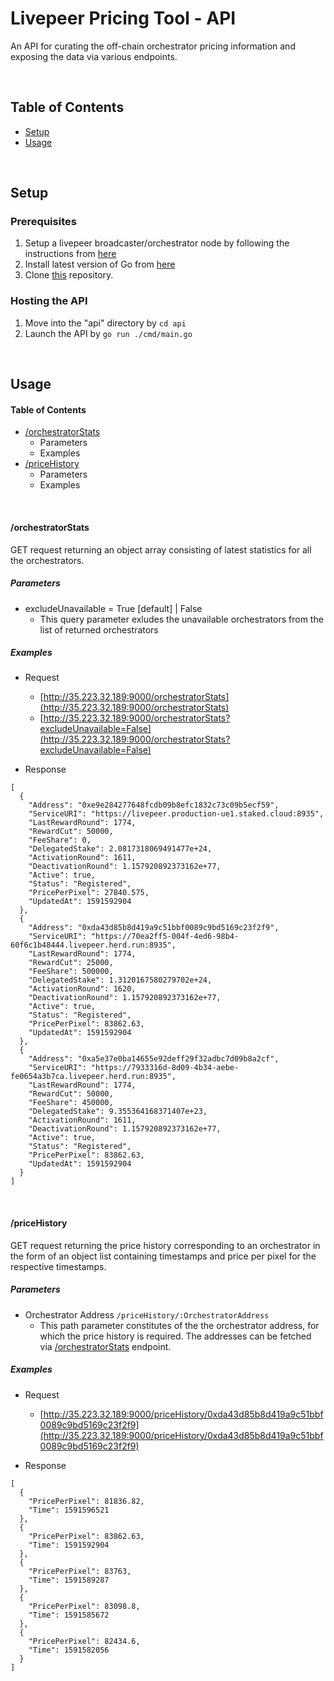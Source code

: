 # Livepeer Pricing Tool - API

An API for curating the off-chain orchestrator pricing information and exposing the data via various endpoints.

<br/>

## Table of Contents
* [Setup](#setup)
* [Usage](#usage)

<br/>


## Setup

### Prerequisites
1. Setup a livepeer broadcaster/orchestrator node by following the instructions from [here](https://livepeer.readthedocs.io/en/latest/quickstart.html)
2. Install latest version of Go from [here](https://golang.org/doc/install)
3. Clone [this](https://github.com/buidl-labs/livepeer-pricing-tool) repository.

### Hosting the API
1. Move into the "api" directory by `cd api`
2. Launch the API by `go run ./cmd/main.go`

<br/>

## Usage

#### Table of Contents

- [/orchestratorStats](#orchestratorStats)
    - Parameters
    - Examples
- [/priceHistory](#priceHistory)
    - Parameters
    - Examples

<br>

#### /orchestratorStats

GET request returning an object array consisting of latest statistics for all the orchestrators.

##### Parameters

- excludeUnavailable = True [default] | False
    - This query parameter exludes the unavailable orchestrators from the list of returned orchestrators

##### Examples

- Request
    - [http://35.223.32.189:9000/orchestratorStats](http://35.223.32.189:9000/orchestratorStats)
    - [http://35.223.32.189:9000/orchestratorStats?excludeUnavailable=False](http://35.223.32.189:9000/orchestratorStats?excludeUnavailable=False)


- Response

```
[
  {
    "Address": "0xe9e284277648fcdb09b8efc1832c73c09b5ecf59",
    "ServiceURI": "https://livepeer.production-ue1.staked.cloud:8935",
    "LastRewardRound": 1774,
    "RewardCut": 50000,
    "FeeShare": 0,
    "DelegatedStake": 2.0817318069491477e+24,
    "ActivationRound": 1611,
    "DeactivationRound": 1.157920892373162e+77,
    "Active": true,
    "Status": "Registered",
    "PricePerPixel": 27840.575,
    "UpdatedAt": 1591592904
  },
  {
    "Address": "0xda43d85b8d419a9c51bbf0089c9bd5169c23f2f9",
    "ServiceURI": "https://70ea2ff5-004f-4ed6-98b4-60f6c1b48444.livepeer.herd.run:8935",
    "LastRewardRound": 1774,
    "RewardCut": 25000,
    "FeeShare": 500000,
    "DelegatedStake": 1.3120167580279702e+24,
    "ActivationRound": 1620,
    "DeactivationRound": 1.157920892373162e+77,
    "Active": true,
    "Status": "Registered",
    "PricePerPixel": 83862.63,
    "UpdatedAt": 1591592904
  },
  {
    "Address": "0xa5e37e0ba14655e92deff29f32adbc7d09b8a2cf",
    "ServiceURI": "https://7933316d-8d09-4b34-aebe-fe0654a3b7ca.livepeer.herd.run:8935",
    "LastRewardRound": 1774,
    "RewardCut": 50000,
    "FeeShare": 450000,
    "DelegatedStake": 9.355364168371407e+23,
    "ActivationRound": 1611,
    "DeactivationRound": 1.157920892373162e+77,
    "Active": true,
    "Status": "Registered",
    "PricePerPixel": 83862.63,
    "UpdatedAt": 1591592904
  }
]
```

<br/>

#### /priceHistory

GET request returning the price history corresponding to an orchestrator in the form of an object list containing timestamps and price per pixel for the respective timestamps.

##### Parameters

- Orchestrator Address ```/priceHistory/:OrchestratorAddress```
    - This path parameter constitutes of the the orchestrator address, for which the price history is required. The addresses can be fetched via [/orchestratorStats](#orchestratorStats) endpoint.

##### Examples

- Request
    - [http://35.223.32.189:9000/priceHistory/0xda43d85b8d419a9c51bbf0089c9bd5169c23f2f9](http://35.223.32.189:9000/priceHistory/0xda43d85b8d419a9c51bbf0089c9bd5169c23f2f9)


- Response

```
[
  {
    "PricePerPixel": 81836.82,
    "Time": 1591596521
  },
  {
    "PricePerPixel": 83862.63,
    "Time": 1591592904
  },
  {
    "PricePerPixel": 83763,
    "Time": 1591589287
  },
  {
    "PricePerPixel": 83098.8,
    "Time": 1591585672
  },
  {
    "PricePerPixel": 82434.6,
    "Time": 1591582056
  }
]
```




